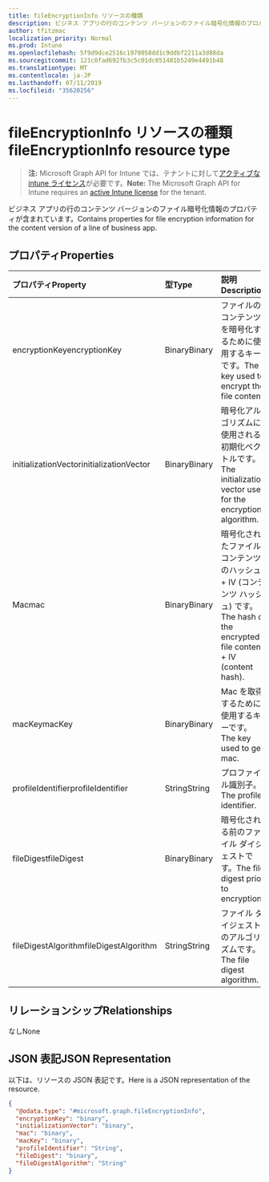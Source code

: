```yaml
---
title: fileEncryptionInfo リソースの種類
description: ビジネス アプリの行のコンテンツ バージョンのファイル暗号化情報のプロパティが含まれています。
author: tfitzmac
localization_priority: Normal
ms.prod: Intune
ms.openlocfilehash: 5f9d9dce2516c1978058dd1c9ddbf2211a3d88da
ms.sourcegitcommit: 121c0fad692fb3c5c01dc051481b5249e4491b48
ms.translationtype: MT
ms.contentlocale: ja-JP
ms.lasthandoff: 07/11/2019
ms.locfileid: "35620256"
---
```

# <a name="fileencryptioninfo-resource-type"></a><span data-ttu-id="98319-103">fileEncryptionInfo リソースの種類</span><span class="sxs-lookup"><span data-stu-id="98319-103">fileEncryptionInfo resource type</span></span>

> <span data-ttu-id="98319-104">**注:** Microsoft Graph API for Intune では、テナントに対して[アクティブな intune ライセンス](https://go.microsoft.com/fwlink/?linkid=839381)が必要です。</span><span class="sxs-lookup"><span data-stu-id="98319-104">**Note:** The Microsoft Graph API for Intune requires an [active Intune license](https://go.microsoft.com/fwlink/?linkid=839381) for the tenant.</span></span>

<span data-ttu-id="98319-105">ビジネス アプリの行のコンテンツ バージョンのファイル暗号化情報のプロパティが含まれています。</span><span class="sxs-lookup"><span data-stu-id="98319-105">Contains properties for file encryption information for the content version of a line of business app.</span></span>

## <a name="properties"></a><span data-ttu-id="98319-106">プロパティ</span><span class="sxs-lookup"><span data-stu-id="98319-106">Properties</span></span>
|<span data-ttu-id="98319-107">プロパティ</span><span class="sxs-lookup"><span data-stu-id="98319-107">Property</span></span>|<span data-ttu-id="98319-108">型</span><span class="sxs-lookup"><span data-stu-id="98319-108">Type</span></span>|<span data-ttu-id="98319-109">説明</span><span class="sxs-lookup"><span data-stu-id="98319-109">Description</span></span>|
|:---|:---|:---|
|<span data-ttu-id="98319-110">encryptionKey</span><span class="sxs-lookup"><span data-stu-id="98319-110">encryptionKey</span></span>|<span data-ttu-id="98319-111">Binary</span><span class="sxs-lookup"><span data-stu-id="98319-111">Binary</span></span>|<span data-ttu-id="98319-112">ファイルのコンテンツを暗号化するために使用するキーです。</span><span class="sxs-lookup"><span data-stu-id="98319-112">The key used to encrypt the file content.</span></span>|
|<span data-ttu-id="98319-113">initializationVector</span><span class="sxs-lookup"><span data-stu-id="98319-113">initializationVector</span></span>|<span data-ttu-id="98319-114">Binary</span><span class="sxs-lookup"><span data-stu-id="98319-114">Binary</span></span>|<span data-ttu-id="98319-115">暗号化アルゴリズムに使用される初期化ベクトルです。</span><span class="sxs-lookup"><span data-stu-id="98319-115">The initialization vector used for the encryption algorithm.</span></span>|
|<span data-ttu-id="98319-116">Mac</span><span class="sxs-lookup"><span data-stu-id="98319-116">mac</span></span>|<span data-ttu-id="98319-117">Binary</span><span class="sxs-lookup"><span data-stu-id="98319-117">Binary</span></span>|<span data-ttu-id="98319-118">暗号化されたファイル コンテンツのハッシュ + IV (コンテンツ ハッシュ) です。</span><span class="sxs-lookup"><span data-stu-id="98319-118">The hash of the encrypted file content + IV (content hash).</span></span>|
|<span data-ttu-id="98319-119">macKey</span><span class="sxs-lookup"><span data-stu-id="98319-119">macKey</span></span>|<span data-ttu-id="98319-120">Binary</span><span class="sxs-lookup"><span data-stu-id="98319-120">Binary</span></span>|<span data-ttu-id="98319-121">Mac を取得するために使用するキーです。</span><span class="sxs-lookup"><span data-stu-id="98319-121">The key used to get mac.</span></span>|
|<span data-ttu-id="98319-122">profileIdentifier</span><span class="sxs-lookup"><span data-stu-id="98319-122">profileIdentifier</span></span>|<span data-ttu-id="98319-123">String</span><span class="sxs-lookup"><span data-stu-id="98319-123">String</span></span>|<span data-ttu-id="98319-124">プロファイル識別子。</span><span class="sxs-lookup"><span data-stu-id="98319-124">The profile identifier.</span></span>|
|<span data-ttu-id="98319-125">fileDigest</span><span class="sxs-lookup"><span data-stu-id="98319-125">fileDigest</span></span>|<span data-ttu-id="98319-126">Binary</span><span class="sxs-lookup"><span data-stu-id="98319-126">Binary</span></span>|<span data-ttu-id="98319-127">暗号化される前のファイル ダイジェストです。</span><span class="sxs-lookup"><span data-stu-id="98319-127">The file digest prior to encryption.</span></span>|
|<span data-ttu-id="98319-128">fileDigestAlgorithm</span><span class="sxs-lookup"><span data-stu-id="98319-128">fileDigestAlgorithm</span></span>|<span data-ttu-id="98319-129">String</span><span class="sxs-lookup"><span data-stu-id="98319-129">String</span></span>|<span data-ttu-id="98319-130">ファイル ダイジェストのアルゴリズムです。</span><span class="sxs-lookup"><span data-stu-id="98319-130">The file digest algorithm.</span></span>|

## <a name="relationships"></a><span data-ttu-id="98319-131">リレーションシップ</span><span class="sxs-lookup"><span data-stu-id="98319-131">Relationships</span></span>
<span data-ttu-id="98319-132">なし</span><span class="sxs-lookup"><span data-stu-id="98319-132">None</span></span>

## <a name="json-representation"></a><span data-ttu-id="98319-133">JSON 表記</span><span class="sxs-lookup"><span data-stu-id="98319-133">JSON Representation</span></span>
<span data-ttu-id="98319-134">以下は、リソースの JSON 表記です。</span><span class="sxs-lookup"><span data-stu-id="98319-134">Here is a JSON representation of the resource.</span></span>
<!-- {
  "blockType": "resource",
  "@odata.type": "microsoft.graph.fileEncryptionInfo"
}
-->
``` json
{
  "@odata.type": "#microsoft.graph.fileEncryptionInfo",
  "encryptionKey": "binary",
  "initializationVector": "binary",
  "mac": "binary",
  "macKey": "binary",
  "profileIdentifier": "String",
  "fileDigest": "binary",
  "fileDigestAlgorithm": "String"
}
```



